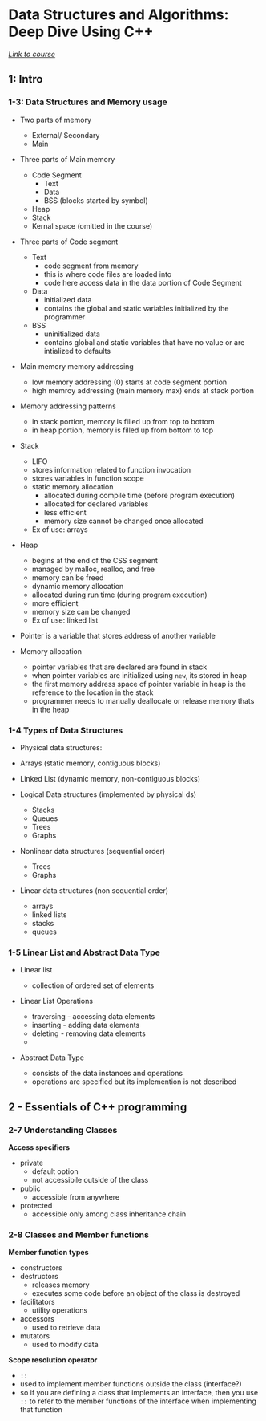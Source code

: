 # Data Structures and Algorithms: Deep Dive Using C++

_[Link to course](https://www.udemy.com/course/data-structures-and-algorithms-deep-dive-using-c/)_

## 1: Intro

### 1-3: Data Structures and Memory usage

- Two parts of memory
  - External/ Secondary
  - Main

- Three parts of Main memory
  - Code Segment
    - Text
    - Data
    - BSS (blocks started by symbol)
  - Heap
  - Stack
  - Kernal space (omitted in the course)

- Three parts of Code segment
  - Text
    - code segment from memory
    - this is where code files are loaded into
    - code here access data in the data portion of Code Segment
  - Data
    - initialized data
    - contains the global and static variables initialized by the programmer
  - BSS
    - uninitialized data
    - contains global and static variables that have no value or are intialized to defaults

- Main memory memory addressing 
  - low memory addressing (0) starts at code segment portion
  - high memroy addressing (main memory max) ends at stack portion

- Memory addressing patterns
  - in stack portion, memory is filled up from top to bottom
  - in heap portion, memory is filled up from bottom to top

- Stack
  - LIFO 
  - stores information related to function invocation
  - stores variables in function scope
  - static memory allocation 
    - allocated during compile time (before program execution)
    - allocated for declared variables
    - less efficient
    - memory size cannot be changed once allocated
  - Ex of use: arrays

- Heap
  -  begins at the end of the CSS segment
  -  managed by malloc, realloc, and free
    -  memory can be freed
  -  dynamic memory allocation
    -  allocated during run time (during program execution)
    -  more efficient 
    - memory size can be changed
  - Ex of use: linked list

- Pointer is a variable that stores address of another variable

- Memory allocation
  - pointer variables that are declared are found in stack
  - when pointer variables are initialized using `new`, its stored in heap
  - the first memory address space of pointer variable in heap is the reference to the location in the stack
  - programmer needs to manually deallocate or release memory thats in the heap

### 1-4 Types of Data Structures

-  Physical data structures:
  - Arrays (static memory, contiguous blocks)
  - Linked List (dynamic memory, non-contiguous blocks)

- Logical Data structures (implemented by physical ds)
  - Stacks
  - Queues
  - Trees
  - Graphs

- Nonlinear data structures (sequential order)
  - Trees
  - Graphs

- Linear data structures (non sequential order)
  - arrays
  - linked lists
  - stacks 
  - queues

### 1-5 Linear List and Abstract Data Type

- Linear list
  - collection of ordered set of elements
  
- Linear List Operations
  - traversing - accessing data elements
  - inserting - adding data elements
  - deleting - removing data elements
  -
  
- Abstract Data Type
  - consists of the data instances and operations
  - operations are specified but its implemention is not described

## 2 - Essentials of C++ programming

### 2-7 Understanding Classes

**Access specifiers**
- private
  - default option
  - not accessibile outside of the class
- public
  - accessible from anywhere
- protected
  - accessible only among class inheritance chain

### 2-8 Classes and Member functions

**Member function types**
- constructors
- destructors
  - releases memory
  - executes some code before an object of the class is destroyed
- facilitators
  - utility operations
- accessors
  - used to retrieve data
- mutators
  - used to modify data

**Scope resolution operator**
- `::`
- used to implement member functions outside the class (interface?)
- so if you are defining a class that implements an interface, then you use `::` to refer to the member functions of the interface when implementing that function
